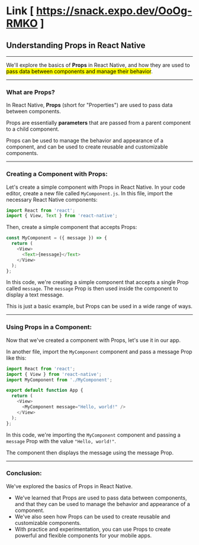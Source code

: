 # Link [ https://snack.expo.dev/OoOg-RMKO ]

## Understanding Props in React Native

---

We'll explore the basics of **Props** in React Native, and how they are used to <mark>pass data between components and manage their behavior</mark>.

---

### What are Props?
In React Native, **Props** (short for "Properties") are used to pass data between components. 

Props are essentially **parameters** that are passed from a parent component to a child component. 

Props can be used to manage the behavior and appearance of a component, and can be used to create reusable and customizable components.

---

### Creating a Component with Props:
Let's create a simple component with Props in React Native. In your code editor, create a new file called `MyComponent.js`. In this file, import the necessary React Native components:


```javascript
import React from 'react';
import { View, Text } from 'react-native';
```

Then, create a simple component that accepts Props:

```javascript
const MyComponent = ({ message }) => {
  return (
    <View>
      <Text>{message}</Text>
    </View>
  );
};
```

In this code, we're creating a simple component that accepts a single Prop called `message`. The `message` Prop is then used inside the component to display a text message. 

This is just a basic example, but Props can be used in a wide range of ways.

---

### Using Props in a Component:
Now that we've created a component with Props, let's use it in our app. 

In another file, import the `MyComponent` component and pass a message Prop like this:
```javascript
import React from 'react';
import { View } from 'react-native';
import MyComponent from './MyComponent';

export default function App {
  return (
    <View>
      <MyComponent message="Hello, world!" />
    </View>
  );
};
```
In this code, we're importing the `MyComponent` component and passing a `message` Prop with the value `"Hello, world!"`. 

The component then displays the message using the message Prop.

--- 

### Conclusion:
We've explored the basics of Props in React Native. 
- We've learned that Props are used to pass data between components, and that they can be used to manage the behavior and appearance of a component. 
- We've also seen how Props can be used to create reusable and customizable components. 
- With practice and experimentation, you can use Props to create powerful and flexible components for your mobile apps.